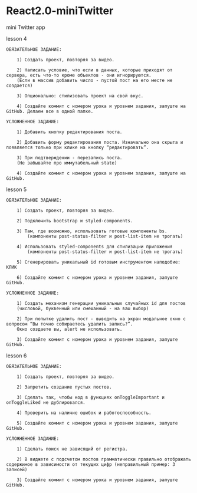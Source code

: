 # React2.0-miniTwitter
mini Twitter app

lesson 4

    ОБЯЗАТЕЛЬНОЕ ЗАДАНИЕ: 

        1) Создать проект, повторяя за видео.

        2) Написать условие, что если в данных, которые приходят от сервера, есть что-то кроме объектов - они игнорируются. 
        (Если в массив добавить число - пустой пост на его месте не создается)

        3) Опционально: стилизовать проект на свой вкус.

        4) Создайте коммит с номером урока и уровнем задания, запуште на GitHub. Делаем все в одной папке.

    УСЛОЖНЕННОЕ ЗАДАНИЕ:  

        1) Добавить кнопку редактирования поста.

        2) Добавить форму редактирования поста. Изначально она скрыта и появляется только при клике на кнопку “редактировать”.

        3) При подтверждении - перезапись поста.
        (Не забывайте про иммутабельный state)

        4) Создайте коммит с номером урока и уровнем задания, запуште на GitHub.


lesson 5

    ОБЯЗАТЕЛЬНОЕ ЗАДАНИЕ: 

        1) Создать проект, повторяя за видео. 

        2) Подключить bootstrap и styled-components.

        3) Там, где возможно, использовать готовые компоненты bs. 
            (компоненты post-status-filter и post-list-item не трогать)

        4) Использовать styled-components для стилизации приложения
            (компоненты post-status-filter и post-list-item не трогать) 

        5) Сгенерировать уникальный id готовым инструментом наподобие: КЛИК

        6) Создайте коммит с номером урока и уровнем задания, запуште GitHub. 

    УСЛОЖНЕННОЕ ЗАДАНИЕ:  

        1) Создать механизм генерации уникальных случайных id для постов 
        (числовой, буквенный или смешанный - на ваш выбор)

        2) При попытке удалить пост - выводить на экран модальное окно с вопросом “Вы точно собираетесь удалить запись?”. 
        Окно создаете вы, alert не использовать.

        3) Создайте коммит с номером урока и уровнем задания, запуште GitHub.


lesson 6

    ОБЯЗАТЕЛЬНОЕ ЗАДАНИЕ: 

        1) Создать проект, повторяя за видео. 

        2) Запретить создание пустых постов.

        3) Сделать так, чтобы код в функциях onToggleImportant и onToggleLiked не дублировался.

        4) Проверить на наличие ошибок и работоспособность.

        5) Создайте коммит с номером урока и уровнем задания, запуште GitHub.

    УСЛОЖНЕННОЕ ЗАДАНИЕ:  

        1) Сделать поиск не зависящий от регистра.

        2) В виджете с подсчетом постов грамматически правильно отображать содержимое в зависимости от текущих цифр (неправильный пример: 3 записей)

        3) Создайте коммит с номером урока и уровнем задания, запуште GitHub.